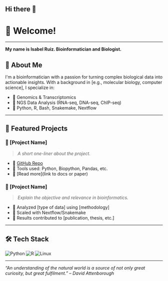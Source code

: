 ## Hi there 👋

# 👋 Welcome!
---
**My name is Isabel Ruiz. Bioinformatician and Biologist.**

## 🧬 About Me

I'm a bioinformatician with a passion for turning complex biological data into actionable insights. With a background in [e.g., molecular biology, computer science], I specialize in:

- 🧠 Genomics & Transcriptomics
- 🧪 NGS Data Analysis (RNA-seq, DNA-seq, ChIP-seq)
- 🧰 Python, R, Bash, Snakemake, Nextflow

---

## 📂 Featured Projects

### 🔎 [Project Name]
> _A short one-liner about the project._

- 🔗 [GitHub Repo](link)
- 🧬 Tools used: Python, Biopython, Pandas, etc.
- 📄 [Read more](link to docs or paper)

### 🧠 [Project Name]
> _Explain the objective and relevance in bioinformatics._

- 🧪 Analyzed [type of data] using [methodology]
- 🚀 Scaled with Nextflow/Snakemake
- 🧾 Results contributed to [publication, thesis, etc.]

---

## 🛠️ Tech Stack

![Python](https://img.shields.io/badge/Python-3776AB?logo=python&logoColor=white)
![R](https://img.shields.io/badge/R-276DC3?logo=r&logoColor=white)
![Linux](https://img.shields.io/badge/Linux-FCC624?logo=linux&logoColor=black)

---

_“An understanding of the natural world is a source of not only great curiosity, but great fulfilment.” – David Attenborough_

<!--
**iRuiz-Ruiz/iRuiz-Ruiz** is a ✨ _special_ ✨ repository because its `README.md` (this file) appears on your GitHub profile.

![Snakemake](https://img.shields.io/badge/Snakemake-1E90FF?logo=snakemake&logoColor=white)
![Nextflow](https://img.shields.io/badge/Nextflow-7B42BC?logo=nextflow&logoColor=white)
![Docker](https://img.shields.io/badge/Docker-2496ED?logo=docker&logoColor=white)
![Git](https://img.shields.io/badge/Git-F05032?logo=git&logoColor=white)

Here are some ideas to get you started:
- 📊 Statistical Modeling & Machine Learning
- 💻 Tool Development & Workflow Automation

- 🔭 I’m currently working on ...
- 🌱 I’m currently learning ...
- 👯 I’m looking to collaborate on ...
- 🤔 I’m looking for help with ...
- 💬 Ask me about ...
- 📫 How to reach me: ...
- 😄 Pronouns: ...
- ⚡ Fun fact: ...
-->



